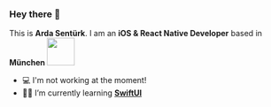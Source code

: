 ### Hey there 👋
This is **Arda Sentürk**. I am an **iOS & React Native Developer** based in **München**   <a href="url"><img src="https://img-premium.flaticon.com/png/512/2111/premium/2111904.png?token=exp=1630393812~hmac=8204c5f1b0648ead1d2954e1cb92c095" height="50" width="50" ></a>
- 💻 I'm not working at the moment!
- 🧑‍💻 I’m currently learning **[SwiftUI](https://developer.apple.com/documentation/swiftui)**
